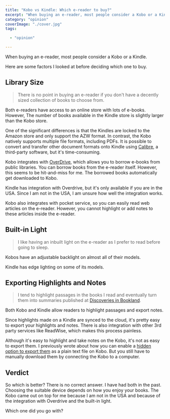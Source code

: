```yaml
---
title: "Kobo vs Kindle: Which e-reader to buy?"
excerpt: "When buying an e-reader, most people consider a Kobo or a Kindle. Here are some factors I looked at before deciding which one to buy"
category: "opinion"
coverImage: "./cover.jpg"
tags:

  - "opinion"

---
```


When buying an e-reader, most people consider a Kobo or a Kindle.

Here are some factors I looked at before deciding which one to buy.

## Library Size

> There is no point in buying an e-reader if you don't have a decently sized collection of books to choose from.

Both e-readers have access to an online store with lots of e-books. However, The number of books available in the Kindle store is slightly larger than the Kobo store.

One of the significant differences is that the Kindles are locked to the Amazon store and only support the AZW format. In contrast, the Kobo natively supports multiple file formats, including PDFs. It is possible to convert and transfer other document formats onto Kindle using [Calibre](https://calibre-ebook.com/), a third-party software, but it's time-consuming.

Kobo integrates with [OverDrive](https://www.overdrive.com/), which allows you to borrow e-books from public libraries. You can borrow books from the e-reader itself. However, this seems to be hit-and-miss for me. The borrowed books automatically get downloaded to Kobo.

Kindle has integration with Overdrive, but it's only available if you are in the USA. Since I am not in the USA, I am unsure how well the integration works.

Kobo also integrates with pocket service, so you can easily read web articles on the e-reader. However, you cannot highlight or add notes to these articles inside the e-reader.

## Built-in Light

> I like having an inbuilt light on the e-reader as I prefer to read before going to sleep.

Kobos have an adjustable backlight on almost all of their models.

Kindle has edge lighting on some of its models.

## Exporting Highlights and Notes

> I tend to highlight passages in the books I read and eventually turn them into summaries published at [Discoveries in Bookland](https://www.discoveriesinbookland.com/).

Both Kobo and Kindle allow readers to highlight passages and export notes.

Since highlights made on a Kindle are synced to the cloud, it's pretty easy to export your highlights and notes. There is also integration with other 3rd party services like ReadWise, which makes this process painless.

Although it's easy to highlight and take notes on the Kobo, it's not as easy to export them. I previously wrote about how you can enable a [hidden option to export them](/blog/exporting-highlights-annotations-kobo-aura) as a plain text file on Kobo. But you still have to manually download them by connecting the Kobo to a computer.

## Verdict

So which is better? There is no correct answer. I have had both in the past. Choosing the suitable device depends on how you enjoy your books. The Kobo came out on top for me because I am not in the USA and because of the integration with Overdrive and the built-in light.

Which one did you go with?

<!-- Cover Image from : https://pxhere.com/en/photo/1616236 -->

